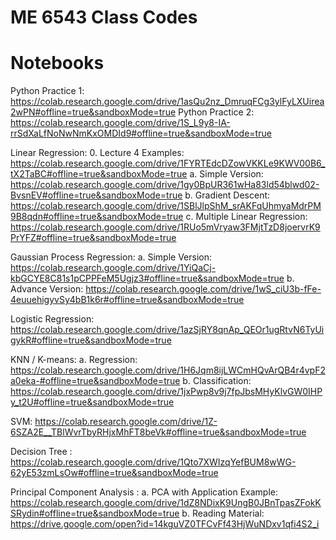 # ME 6543 Class Codes

# Notebooks
Python Practice 1: https://colab.research.google.com/drive/1asQu2nz_DmruqFCg3ylFyLXUirea2wPN#offline=true&sandboxMode=true
Python Practice 2: https://colab.research.google.com/drive/1S_L9y8-IA-rrSdXaLfNoNwNmKxOMDId9#offline=true&sandboxMode=true

Linear Regression:
	0. Lecture 4 Examples: https://colab.research.google.com/drive/1FYRTEdcDZowVKKLe9KWV00B6_tX2TaBC#offline=true&sandboxMode=true
	a. Simple Version: https://colab.research.google.com/drive/1gy0BpUR361wHa83ld54blwd02-BvsnEV#offline=true&sandboxMode=true
	b. Gradient Descent: https://colab.research.google.com/drive/1SBlJlpShM_srAKFqUhmyaMdrPM9B8qdn#offline=true&sandboxMode=true
	c. Multiple Linear Regression: https://colab.research.google.com/drive/1RUo5mVryaw3FMjtTzD8joervrK9PrYFZ#offline=true&sandboxMode=true

Gaussian Process Regression:
	a. Simple Version: https://colab.research.google.com/drive/1YiQaCj-kbGCYE8C81s1pCPPFeM5Ugjz3#offline=true&sandboxMode=true
	b. Advance Version: https://colab.research.google.com/drive/1wS_ciU3b-fFe-4euuehigyvSy4bB1k6r#offline=true&sandboxMode=true

Logistic Regression: https://colab.research.google.com/drive/1azSjRY8qnAp_QEOr1ugRtvN6TyUigykR#offline=true&sandboxMode=true


KNN / K-means:
	a. Regression: https://colab.research.google.com/drive/1H6Jqm8ijLWCmHQvArQB4r4vpF2a0eka-#offline=true&sandboxMode=true
	b. Classification: https://colab.research.google.com/drive/1jxPwp8v9j7fpJbsMHyKlvGW0IHPy_t2U#offline=true&sandboxMode=true


SVM: https://colab.research.google.com/drive/1Z-6SZA2E__TBlWvrTbyRHjxMhFT8beVk#offline=true&sandboxMode=true


Decision Tree : https://colab.research.google.com/drive/1Qto7XWIzqYefBUM8wWG-62yE53zmLsOw#offline=true&sandboxMode=true


Principal Component Analysis : 
	a. PCA with Application Example: https://colab.research.google.com/drive/1dZ8NDixK9UngB0JBnTpasZFokKSRydin#offline=true&sandboxMode=true
	b. Reading Material: https://drive.google.com/open?id=14kguVZ0TFCvFf43HjWuNDxv1qfi4S2_i


